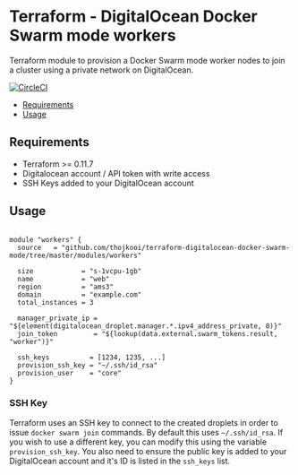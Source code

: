 # Terraform - DigitalOcean Docker Swarm mode workers

Terraform module to provision a Docker Swarm mode worker nodes to join a cluster using a private network on DigitalOcean.

[![CircleCI](https://circleci.com/gh/thojkooi/terraform-digitalocean-swarm-workers.svg?style=svg)](https://circleci.com/gh/thojkooi/terraform-digitalocean-swarm-workers)

- [Requirements](#requirements)
- [Usage](#usage)

## Requirements

- Terraform >= 0.11.7
- Digitalocean account / API token with write access
- SSH Keys added to your DigitalOcean account

## Usage

```hcl

module "workers" {
  source   = "github.com/thojkooi/terraform-digitalocean-docker-swarm-mode/tree/master/modules/workers"

  size            = "s-1vcpu-1gb"
  name            = "web"
  region          = "ams3"
  domain          = "example.com"
  total_instances = 3

  manager_private_ip = "${element(digitalocean_droplet.manager.*.ipv4_address_private, 0)}"
  join_token         = "${lookup(data.external.swarm_tokens.result, "worker")}"

  ssh_keys          = [1234, 1235, ...]
  provision_ssh_key = "~/.ssh/id_rsa"
  provision_user    = "core"
}

```

### SSH Key

Terraform uses an SSH key to connect to the created droplets in order to issue `docker swarm join` commands. By default this uses `~/.ssh/id_rsa`. If you wish to use a different key, you can modify this using the variable `provision_ssh_key`. You also need to ensure the public key is added to your DigitalOcean account and it's ID is listed in the `ssh_keys` list.
